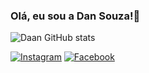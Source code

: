 ### Olá, eu sou a Dan Souza!👋

![Daan GitHub stats](https://github-readme-stats.vercel.app/api?username=danusasouza&show_icons=true&theme=radical)









[![Instagram](https://img.shields.io/badge/Instagram-E4405F?style=for-the-badge&logo=instagram&logoColor=white)](https://instagram.com/dansouza31)
[![Facebook](https://img.shields.io/badge/Facebook-1877F2?style=for-the-badge&logo=facebook&logoColor=white)](https://facebook.com/daan.souza21@hotmail.com)

